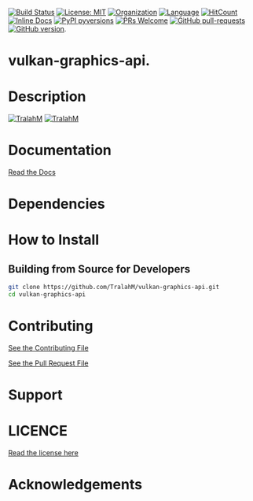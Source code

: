 
[![Build Status](https://travis-ci.com/TralahM/vulkan-graphics-api.svg?branch=master)](https://travis-ci.com/TralahM/vulkan-graphics-api)
[![License: MIT](https://img.shields.io/badge/License-MIT-red.svg)](https://opensource.org/licenses/MIT)
[![Organization](https://img.shields.io/badge/Org-TralahTek-blue.svg)](https://github.com/TralahTek)
[![Language](https://img.shields.io/badge/Language-C-pink.svg)](https://www.tralahtek.com)
[![HitCount](http://hits.dwyl.io/TralahM/vulkan-graphics-api.svg)](http://dwyl.io/TralahM/vulkan-graphics-api)
[![Inline Docs](http://inch-ci.org/github/TralahM/vulkan-graphics-api.svg?branch=master)](http://inch-ci.org/github/TralahM/vulkan-graphics-api)
[![PyPI pyversions](https://img.shields.io/pypi/pyversions/ansicolortags.svg)](https://pypi.python.org/pypi/ansicolortags/)
[![PRs Welcome](https://img.shields.io/badge/PRs-welcome-brightgreen.svg?style=flat-square)](https://github.com/TralahM/pull/)
[![GitHub pull-requests](https://img.shields.io/github/issues-pr/Naereen/StrapDown.js.svg)](https://gitHub.com/TralahM/vulkan-graphics-api/pull/)
[![GitHub version](https://badge.fury.io/gh/Naereen%2FStrapDown.js.svg)](https://github.com/TralahM/vulkan-graphics-api).

# vulkan-graphics-api.

# Description

[![TralahM](https://img.shields.io/badge/Engineer-TralahM-blue.svg?style=for-the-badge)](https://github.com/TralahM)
[![TralahM](https://img.shields.io/badge/Maintainer-TralahM-green.svg?style=for-the-badge)](https://github.com/TralahM)

# Documentation

[Read the Docs](https://vulkan-graphics-api.readthedocs.io)
# Dependencies

# How to Install


## Building from Source for Developers

```Bash
git clone https://github.com/TralahM/vulkan-graphics-api.git
cd vulkan-graphics-api
```

# Contributing
[See the Contributing File](CONTRIBUTING.rst)


[See the Pull Request File](PULL_REQUEST_TEMPLATE.md)


# Support

# LICENCE
[Read the license here](LICENSE)


# Acknowledgements


